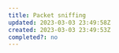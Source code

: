 ```yaml
---
title: Packet sniffing
updated: 2023-03-03 23:49:58Z
created: 2023-03-03 23:49:53Z
completed?: no
---
```



